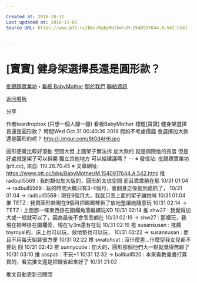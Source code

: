 ```yaml
---

Created at: 2018-10-31
Last updated at: 2018-11-01
Source URL: https://www.ptt.cc/bbs/BabyMother/M.1540917644.A.542.html


---
```


# [寶寶] 健身架選擇長還是圓形款？


[批踢踢實業坊](https://www.ptt.cc/bbs/) › [看板 BabyMother](https://www.ptt.cc/bbs/BabyMother/index.html) [關於我們](https://www.ptt.cc/about.html) [聯絡資訊](https://www.ptt.cc/contact.html)

[返回看板](https://www.ptt.cc/bbs/BabyMother/index.html)

分享

作者teardropbox (只想一個人靜一靜)
看板BabyMother
標題\[寶寶\] 健身架選擇長還是圓形款？
時間Wed Oct 31 00:40:36 2018
假如不考慮價錢 會選擇加大款 還是圓形的呢？ <http://i.imgur.com/8tGdAH6.jpg>

圓形感覺比較好滾動 空間大但 上面架子無法拆 加大款的 就是侷限他的長度 但是好處就是架子可以拆開 獨立其他地方 可以給建議嗎？ -- ※ 發信站: 批踢踢實業坊(ptt.cc), 來自: 110.28.70.45 ※ 文章網址: <https://www.ptt.cc/bbs/BabyMother/M.1540917644.A.542.html>
推 radbull5569 : 我的類似加大版的，圓形的太佔空間 而且乖乖躺在那 10/31 01:04
→ radbull5569 : 玩的時間大概只有3-4個月，會翻身之後就到處抓了， 10/31 01:04
→ radbull5569 : 現在9個月大，我就只丟上面的架子讓她啃 10/31 01:04
推 TETZ : 我買圓形款現在9個月把踢踢琴拆了放地墊讓她隨意玩 10/31 02:14
→ TETZ : 上面那一條東西掛在圍欄角落繼續玩XD 10/31 02:14
推 shw27 : 我覺得加大或一般就可以了，因為最後不會乖乖躺在 10/31 02:19
→ shw27 : 那裡玩，我現在把琴掛在圍欄旁，現在1y3m還有在玩 10/31 02:19
推 susansusan : 推薦toyroyal的，床上也可以玩，放地墊也可以玩， 10/31 02:22
→ susansusan : 而且不用每天組裝很方便 10/31 02:22
推 swatchcat : 沒什麼差...什麼型我女兒都不要玩 囧 10/31 02:43
推 sunnycutie : 加大的，圓形那個他們大一點就覺得無聊了 10/31 03:10
推 ssspati : 不玩+1 10/31 12:32
→ ballball520 : 本來看教養書打算買的，看完推文還是把錢省起來好了 10/31 21:02

推文自動更新已關閉

